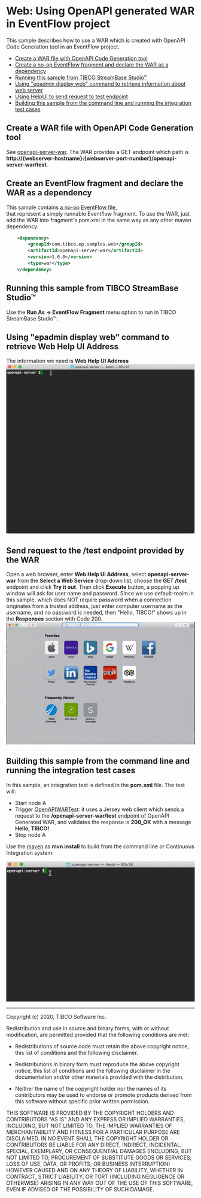 # Web: Using OpenAPI generated WAR in EventFlow project

This sample describes how to use a WAR which is created with OpenAPI Code Generation tool in an EventFlow project.

* [Create a WAR file with OpenAPI Code Generation tool](#create-war)
* [Create a no-op EventFlow fragment and declare the WAR as a dependency](#declare-the-war-as-a-dependency)
* [Running this sample from TIBCO StreamBase Studio&trade;](#running-this-sample-from-tibco-streambase-studiotrade)
* [Using "epadmin display web" command to retrieve information about web server](#using-epadmin-display-web-command-to-retrieve-information)
* [Using HelpUI to send request to test endpoint](#using-helpui)
* [Building this sample from the command line and running the integration test cases](#building-this-sample-from-the-command-line-and-running-the-integration-test-cases)


<a name="create-war"></a>

## Create a WAR file with OpenAPI Code Generation tool
See [openapi-server-war](../../../../openapi-server-war/src/site/markdown/index.md).
The WAR provides a GET endpoint which path is **http://{webserver-hostname}:{webserver-port-number}/openapi-server-war/test**.


<a name="declare-the-war-as-a-dependency"></a>

## Create an EventFlow fragment and declare the WAR as a dependency
This sample contains [a no-op EventFlow file](../../main/eventflow/com/tibco/ep/samples/web/openapi/server/eventflow/Demo.sbapp),  
that represent a simply runnable Eventflow fragment.  To use the WAR, just add the WAR into fragment's pom.xml in the same 
way as any other maven dependency:

```xml
    <dependency>
        <groupId>com.tibco.ep.samples.web</groupId>
        <artifactId>openapi-server-war</artifactId>
        <version>1.0.0</version>
        <type>war</type>
    </dependency>
``` 

<a name="running-this-sample-from-tibco-streambase-studiotrade"></a>

## Running this sample from TIBCO StreamBase Studio&trade;
Use the **Run As -> EventFlow Fragment** menu option to run in TIBCO StreamBase Studio&trade;:


<a name="using-epadmin-display-web-command-to-retrieve-information"></a>

## Using "epadmin display web" command to retrieve Web Help UI Address
The information we need is **Web Help UI Address**
![DisplayWeb](images/epadmin.gif)


<a name="using-helpui"></a>
## Send request to the /test endpoint provided by the WAR
Open a web browser, enter **Web Help UI Address**, select **openapi-server-war** from the **Select a Web Service** drop-down list, 
choose the **GET /test** endpoint and click **Try it out**. Then click **Execute** button, a popping up window will ask for user name and password. 
Since we use default-realm in this sample, which does NOT require password when a connection originates from a trusted address, 
just enter computer username as the username, and no password is needed, then "Hello, TIBCO!" shows up in the **Responses** section with Code 200.
![Help UI](images/helpui.gif)


<a name="building-this-sample-from-the-command-line-and-running-the-integration-test-cases"></a>

## Building this sample from the command line and running the integration test cases

In this sample, an integration test is defined in the **pom.xml** file. The test will:

* Start node A
* Trigger [OpenAPIWARTest](../../test/java/com/tibco/ep/samples/web/openapi/server/OpenAPIWARTest.java): it uses a Jersey web client which sends a request to the **/openapi-server-war/test** endpoint 
of OpenAPI Generated WAR, and validates the response is **200_OK** with a message **Hello, TIBCO!**.
* Stop node A

Use the [maven](https://maven.apache.org) as **mvn install** to build from the command line or Continuous Integration system:

![maven](images/maven.gif)

---
Copyright (c) 2020, TIBCO Software Inc.

Redistribution and use in source and binary forms, with or without
modification, are permitted provided that the following conditions are met:

* Redistributions of source code must retain the above copyright notice, this
  list of conditions and the following disclaimer.

* Redistributions in binary form must reproduce the above copyright notice,
  this list of conditions and the following disclaimer in the documentation
  and/or other materials provided with the distribution.

* Neither the name of the copyright holder nor the names of its
  contributors may be used to endorse or promote products derived from
  this software without specific prior written permission.

THIS SOFTWARE IS PROVIDED BY THE COPYRIGHT HOLDERS AND CONTRIBUTORS "AS IS"
AND ANY EXPRESS OR IMPLIED WARRANTIES, INCLUDING, BUT NOT LIMITED TO, THE
IMPLIED WARRANTIES OF MERCHANTABILITY AND FITNESS FOR A PARTICULAR PURPOSE ARE
DISCLAIMED. IN NO EVENT SHALL THE COPYRIGHT HOLDER OR CONTRIBUTORS BE LIABLE
FOR ANY DIRECT, INDIRECT, INCIDENTAL, SPECIAL, EXEMPLARY, OR CONSEQUENTIAL
DAMAGES (INCLUDING, BUT NOT LIMITED TO, PROCUREMENT OF SUBSTITUTE GOODS OR
SERVICES; LOSS OF USE, DATA, OR PROFITS; OR BUSINESS INTERRUPTION) HOWEVER
CAUSED AND ON ANY THEORY OF LIABILITY, WHETHER IN CONTRACT, STRICT LIABILITY,
OR TORT (INCLUDING NEGLIGENCE OR OTHERWISE) ARISING IN ANY WAY OUT OF THE USE
OF THIS SOFTWARE, EVEN IF ADVISED OF THE POSSIBILITY OF SUCH DAMAGE.
